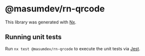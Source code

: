 # @masumdev/rn-qrcode

This library was generated with [Nx](https://nx.dev).

## Running unit tests

Run `nx test @masumdev/rn-qrcode` to execute the unit tests via [Jest](https://jestjs.io).
